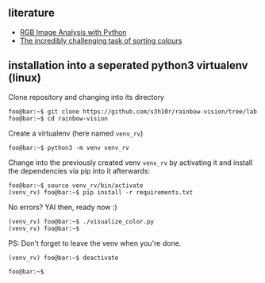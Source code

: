 literature
----------

- [RGB Image Analysis with Python](http://marksolters.com/programming/2015/02/27/rgb-histograph.html)
- [The incredibly challenging task of sorting colours](https://www.alanzucconi.com/2015/09/30/colour-sorting/)

installation into a seperated python3 virtualenv (linux)
--------------------------------------------------------

Clone repository and changing into its directory

```console
foo@bar:~$ git clone https://github.com/s3h10r/rainbow-vision/tree/lab
foo@bar:~$ cd rainbow-vision
```

Create a virtualenv (here named `venv_rv`)

```console
foo@bar:~$ python3 -m venv venv_rv
```

Change into the previously created venv `venv_rv` by activating it
and install the dependencies via pip into it afterwards:

```console
foo@bar:~$ source venv_rv/bin/activate
(venv_rv) foo@bar:~$ pip install -r requirements.txt
```

No errors? YAI then, ready now :)

```console
(venv_rv) foo@bar:~$ ./visualize_color.py  
(venv_rv) foo@bar:~$
```

PS: Don't forget to leave the venv when you're done.

```console
(venv_rv) foo@bar:~$ deactivate

foo@bar:~$
```
